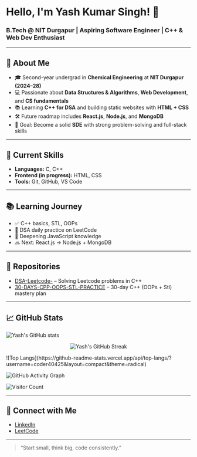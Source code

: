 # Hello, I'm Yash Kumar Singh! 👋

### B.Tech @ NIT Durgapur | Aspiring Software Engineer | C++ & Web Dev Enthusiast

---

## 🚀 About Me
- 🎓 Second-year undergrad in **Chemical Engineering** at **NIT Durgapur (2024–28)**
- 💻 Passionate about **Data Structures & Algorithms**, **Web Development**, and **CS fundamentals**
- 📚 Learning **C++ for DSA** and building static websites with **HTML + CSS**
- 🛠️ Future roadmap includes **React.js**, **Node.js**, and **MongoDB**
- 🎯 Goal: Become a solid **SDE** with strong problem-solving and full-stack skills

---

## 🧠 Current Skills
- **Languages:** C, C++
- **Frontend (in progress):** HTML, CSS
- **Tools:** Git, GitHub, VS Code

---

## 📚 Learning Journey
- ✅ C++ basics, STL, OOPs
- 🔁 DSA daily practice on LeetCode
- 🚧 Deepening JavaScript knowledge
- 🔜 Next: React.js → Node.js + MongoDB

---

## 📌 Repositories
- [DSA-Leetcode-](https://github.com/coder40425/DSA-Leetcode-) – Solving Leetcode problems in C++
- [30-DAYS-CPP-OOPS-STL-PRACTICE](https://github.com/coder40425/30-DAYS-CPP-OOPS-STL-PRACTICE) – 30-day C++ (OOPs + Stl) mastery plan

---

## 📈 GitHub Stats
![Yash's GitHub stats](https://github-readme-stats.vercel.app/api?username=coder40425&show_icons=true&theme=github_dark)

<p align="center">
  <img src="https://github-readme-streak-stats.herokuapp.com/?user=coder40425&theme=radical" alt="Yash's GitHub Streak"/>
</p>
![Top Langs](https://github-readme-stats.vercel.app/api/top-langs/?username=coder40425&layout=compact&theme=radical)

![GitHub Activity Graph](https://github-readme-activity-graph.vercel.app/graph?username=coder40425&theme=react-dark)

![Visitor Count](https://komarev.com/ghpvc/?username=coder40425&color=blue)

---

## 🔗 Connect with Me
- [LinkedIn](https://www.linkedin.com/in/yash-kumar-singh-18843232a)
- [LeetCode](https://leetcode.com/u/coderx404/)

---

> “Start small, think big, code consistently.”
